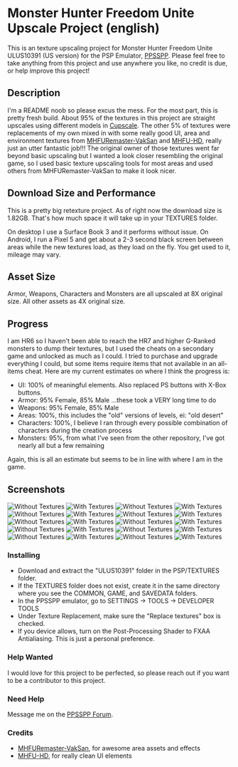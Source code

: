 # Monster Hunter Freedom Unite Upscale Project (english)

This is an texture upscaling project for Monster Hunter Freedom Unite ULUS10391 (US version) for the PSP Emulator, [PPSSPP](https://www.ppsspp.org/).  Please feel free to take anything from this project and use anywhere you like, no credit is due, or help improve this project!

## Description

I'm a README noob so please excus the mess.  For the most part, this is pretty fresh build.  About 95% of the textures in this project are straight upscales using different models in [Cupscale](https://github.com/n00mkrad/cupscale).  The other 5% of textures were replacements of my own mixed in with some really good UI, area and environment textures from [MHFURemaster-VakSan](https://github.com/Klara-nihk/MHFURemaster-VakSan) and [MHFU-HD](https://github.com/grimmtusk/MHFU-HD), really just an utter fantastic job!!!  The original owner of those textures went far beyond basic upscaling but I wanted a look closer resembling the original game, so I used basic texture upscaling tools for most areas and used others from MHFURemaster-VakSan to make it look nicer.

## Download Size and Performance

This is a pretty big retexture project.  As of right now the download size is 1.82GB. That's how much space it will take up in your TEXTURES folder.

On desktop I use a Surface Book 3 and it performs without issue.  On Android, I run a Pixel 5 and get about a 2-3 second black screen between areas while the new textures load, as they load on the fly.  You get used to it, mileage may vary.

## Asset Size

Armor, Weapons, Characters and Monsters are all upscaled at 8X original size.  All other assets as 4X original size.

## Progress

I am HR6 so I haven't been able to reach the HR7 and higher G-Ranked monsters to dump their textures, but I used the cheats on a secondary game and unlocked as much as I could. I tried to purchase and upgrade everything I could, but some items require items that not available in an all-items cheat. Here are my current estimates on where I think the progress is:

* UI: 100% of meaningful elements.  Also replaced PS buttons with X-Box buttons.
* Armor: 95% Female, 85% Male ...these took a VERY long time to do
* Weapons: 95% Female, 85% Male
* Areas: 100%, this includes the "old" versions of levels, ei: "old desert"
* Characters: 100%, I believe I ran through every possible combination of characters during the creation process
* Monsters: 95%, from what I've seen from the other repository, I've got nearly all but a few remaining

Again, this is all an estimate but seems to be in line with where I am in the game.

## Screenshots
![Without Textures](screenshots/1.jpg?raw=true "Without Textures")
![With Textures](screenshots/2.jpg?raw=true "With Textures")
![Without Textures](screenshots/3.jpg?raw=true "Without Textures")
![With Textures](screenshots/4.jpg?raw=true "With Textures")
![Without Textures](screenshots/5.jpg?raw=true "Without Textures")
![With Textures](screenshots/6.jpg?raw=true "With Textures")
![Without Textures](screenshots/7.jpg?raw=true "Without Textures")
![With Textures](screenshots/8.jpg?raw=true "With Textures")
![Without Textures](screenshots/9.jpg?raw=true "Without Textures")
![With Textures](screenshots/10.jpg?raw=true "With Textures")
![Without Textures](screenshots/11.jpg?raw=true "Without Textures")
![With Textures](screenshots/12.jpg?raw=true "With Textures")
![Without Textures](screenshots/13.jpg?raw=true "Without Textures")
![With Textures](screenshots/14.jpg?raw=true "With Textures")
![Without Textures](screenshots/15.jpg?raw=true "Without Textures")
![With Textures](screenshots/16.jpg?raw=true "With Textures")
![Without Textures](screenshots/17.jpg?raw=true "Without Textures")
![With Textures](screenshots/18.jpg?raw=true "With Textures")
![Without Textures](screenshots/19.jpg?raw=true "Without Textures")
![With Textures](screenshots/20.jpg?raw=true "With Textures")

### Installing

* Download and extract the "ULUS10391" folder in the PSP/TEXTURES folder.
* If the TEXTURES folder does not exist, create it in the same directory where you see the COMMON, GAME, and SAVEDATA folders.
* In the PPSSPP emulator, go to SETTINGS -> TOOLS -> DEVELOPER TOOLS
* Under Texture Replacement, make sure the "Replace textures" box is checked.
* If you device allows, turn on the Post-Processing Shader to FXAA Antialiasing.  This is just a personal preference.

### Help Wanted

I would love for this project to be perfected, so please reach out if you want to be a contributor to this project.

### Need Help

Message me on the [PPSSPP Forum](https://forums.ppsspp.org/member.php?action=profile&uid=44735).

### Credits

* [MHFURemaster-VakSan](https://github.com/Klara-nihk/MHFURemaster-VakSan), for awesome area assets and effects
* [MHFU-HD](https://github.com/grimmtusk/MHFU-HD), for really clean UI elements
